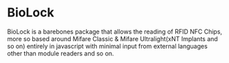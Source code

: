 # BioLock
BioLock is a barebones package that allows the reading of RFID NFC Chips, more so based around Mifare Classic & Mifare Ultralight(xNT Implants and so on) entirely in javascript with minimal input from external languages other than module readers and so on.
